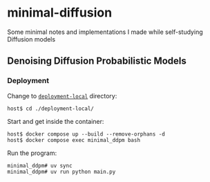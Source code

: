 # minimal-diffusion
Some minimal notes and implementations I made while self-studying Diffusion models

## Denoising Diffusion Probabilistic Models
### Deployment
Change to [`deployment-local`](./deployment-local/) directory:
```console
host$ cd ./deployment-local/
```

Start and get inside the container:
```console
host$ docker compose up --build --remove-orphans -d
host$ docker compose exec minimal_ddpm bash
```

Run the program:
```console
minimal_ddpm# uv sync
minimal_ddpm# uv run python main.py
```
